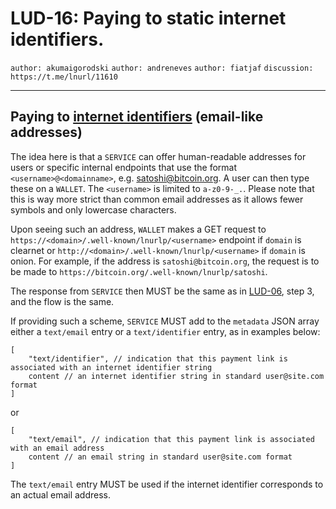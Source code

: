 LUD-16: Paying to static internet identifiers.
==============================================

`author: akumaigorodski` `author: andreneves` `author: fiatjaf` `discussion: https://t.me/lnurl/11610`

---

## Paying to [internet identifiers](https://datatracker.ietf.org/doc/html/rfc5322#section-3.4.1) (email-like addresses)

The idea here is that a `SERVICE` can offer human-readable addresses for users or specific internal endpoints that use the format `<username>@<domainname>`, e.g. satoshi@bitcoin.org. A user can then type these on a `WALLET`. The `<username>` is limited to `a-z0-9-_.`. Please note that this is way more strict than common email addresses as it allows fewer symbols and only lowercase characters.

Upon seeing such an address, `WALLET` makes a GET request to `https://<domain>/.well-known/lnurlp/<username>` endpoint if `domain` is clearnet or `http://<domain>/.well-known/lnurlp/<username>` if `domain` is onion. For example, if the address is `satoshi@bitcoin.org`, the request is to be made to `https://bitcoin.org/.well-known/lnurlp/satoshi`.

The response from `SERVICE` then MUST be the same as in [LUD-06](06.md), step 3, and the flow is the same.

If providing such a scheme, `SERVICE` MUST add to the `metadata` JSON array either a `text/email` entry or a `text/identifier` entry, as in examples below:

```
[
    "text/identifier", // indication that this payment link is associated with an internet identifier string
    content // an internet identifier string in standard user@site.com format
]
```

or

```
[
    "text/email", // indication that this payment link is associated with an email address
    content // an email string in standard user@site.com format
]
```

The `text/email` entry MUST be used if the internet identifier corresponds to an actual email address.
